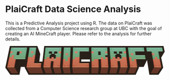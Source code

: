 # PlaiCraft Data Science Analysis

This is a Predictive Analysis project using R. The data on PlaiCraft was collected from a Computer Science research group at UBC with the goal of creating an AI MineCraft player. Please refer to the analysis for further details.

 ![PlaiCraft Image](Images/image.png)